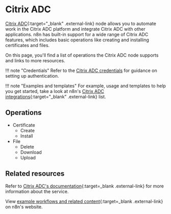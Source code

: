 # Citrix ADC

[Citrix ADC](https://www.citrix.com/en-gb/products/citrix-adc/){:target="_blank" .external-link} node allows you to automate work in the Citrix ADC platform and integrate Citrix ADC with other applications. n8n has built-in support for a wide range of Citrix ADC features, which includes basic operations like creating and installing certificates and files.

On this page, you'll find a list of operations the Citrix ADC node supports and links to more resources.

!!! note "Credentials"
    Refer to the [Citrix ADC credentials](https://docs.n8n.io/integrations/builtin/credentials/citrixadc/) for guidance on setting up authentication. 

!!! note "Examples and templates"
    For example, usage and templates to help you get started, take a look at n8n's [Citrix ADC integrations](https://n8n.io/integrations/citrix-adc/){:target="_blank" .external-link} list.


## Operations

* Certificate
	* Create
	* Install
* File
	* Delete
	* Download
	* Upload

## Related resources

Refer to [Citrix ADC's documentation](https://docs.citrix.com/en-us/citrix-adc/current-release/){:target=_blank .external-link} for more information about the service.

View [example workflows and related content](https://n8n.io/integrations/citrix-adc/){:target=_blank .external-link} on n8n's website.

